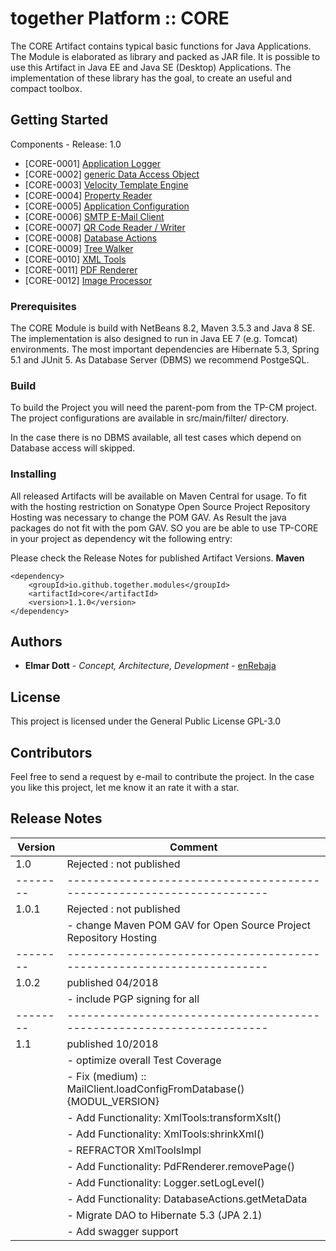 # together Platform :: CORE

The CORE Artifact contains typical basic functions for Java Applications. The
Module is elaborated as library and packed as JAR file. It is possible to use
this Artifact in Java EE and Java SE (Desktop) Applications. The implementation
of these library has the goal, to create an useful and compact toolbox.

## Getting Started

Components - Release: 1.0
 * [CORE-0001] [Application Logger](https://github.com/ElmarDott/TP-CORE/wiki/%5BCORE-0001%5D-Application-Logger)
 * [CORE-0002] [generic Data Access Object](https://github.com/ElmarDott/TP-CORE/wiki/%5BCORE-0002%5D-generic-Data-Access-Object---DAO)
 * [CORE-0003] [Velocity Template Engine](https://github.com/ElmarDott/TP-CORE/wiki/%5BCORE-0003%5D-Velocity-Template-Engine)
 * [CORE-0004] [Property Reader](https://github.com/ElmarDott/TP-CORE/wiki/%5BCORE-0004%5D-Property-Reader)
 * [CORE-0005] [Application Configuration](https://github.com/ElmarDott/TP-CORE/wiki/%5BCORE-0005%5D-Application-Configuration)
 * [CORE-0006] [SMTP E-Mail Client](https://github.com/ElmarDott/TP-CORE/wiki/%5BCORE-0006%5D-SMTP-E-Mail-Client)
 * [CORE-0007] [QR Code Reader / Writer](https://github.com/ElmarDott/TP-CORE/wiki/%5BCORE-0007%5D-QR-Code-Reader---Writer)
 * [CORE-0008] [Database Actions](https://github.com/ElmarDott/TP-CORE/wiki/%5BCORE-0008%5D-Database-Actions)
 * [CORE-0009] [Tree Walker](https://github.com/ElmarDott/TP-CORE/wiki/%5BCORE-0009%5D-Tree-Walker)
 * [CORE-0010] [XML Tools](https://github.com/ElmarDott/TP-CORE/wiki/%5BCORE-0010%5D-XML-Tools)
 * [CORE-0011] [PDF Renderer](https://github.com/ElmarDott/TP-CORE/wiki/%5BCORE-0011%5D-PDF-Renderer)
 * [CORE-0012] [Image Processor](https://github.com/ElmarDott/TP-CORE/wiki/%5BCORE-0012%5D-Image-Processor)

### Prerequisites

The CORE Module is build with NetBeans 8.2, Maven 3.5.3 and Java 8 SE. The
implementation is also designed to run in Java EE 7 (e.g. Tomcat) environments.
The most important dependencies are Hibernate 5.3, Spring 5.1 and JUnit 5. As
Database Server (DBMS) we recommend PostgeSQL.

### Build

To build the Project you will need the parent-pom from the TP-CM project. The
project configurations are available in src/main/filter/ directory.

In the case there is no DBMS available, all test cases which depend on Database
access will skipped.

### Installing
All released Artifacts will be available on Maven Central for usage. To fit with the
hosting restriction on Sonatype Open Source Project Repository Hosting was necessary
to change the POM GAV. As Result the java packages do not fit with the pom GAV. SO you
are be able to use TP-CORE in your project as dependency wit the following entry:

Please check the Release Notes for published Artifact Versions.
**Maven**
```
<dependency>
    <groupId>io.github.together.modules</groupId>
    <artifactId>core</artifactId>
    <version>1.1.0</version>
</dependency>
```

## Authors

* **Elmar Dott** - *Concept, Architecture, Development* - [enRebaja](https://enRebaja.wordpress.com)

## License

This project is licensed under the General Public License GPL-3.0

## Contributors

Feel free to send a request by e-mail to contribute the project. In the case you
like this project, let me know it an rate it with a star.

## Release Notes

|Version | Comment
|--------|----------------------------------------------------------------------
| 1.0    | Rejected : not published
|--------|----------------------------------------------------------------------
| 1.0.1  | Rejected : not published
|        | - change Maven POM GAV for Open Source Project Repository Hosting
|--------|----------------------------------------------------------------------
| 1.0.2  | published 04/2018
|        | - include PGP signing for all
|--------|----------------------------------------------------------------------
| 1.1    | published 10/2018
|        | - optimize overall Test Coverage
|        | - Fix (medium) :: MailClient.loadConfigFromDatabase() {MODUL_VERSION}
|        | - Add Functionality: XmlTools:transformXslt()
|        | - Add Functionality: XmlTools:shrinkXml()
|        | - REFRACTOR XmlToolsImpl
|        | - Add Functionality: PdFRenderer.removePage()
|        | - Add Functionality: Logger.setLogLevel()
|        | - Add Functionality: DatabaseActions.getMetaData
|        | - Migrate DAO to Hibernate 5.3 (JPA 2.1)
|        | - Add swagger support



